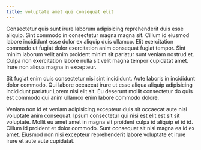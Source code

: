 ```yaml
---
title: voluptate amet qui consequat elit
---
```


Consectetur quis sunt irure laborum adipisicing reprehenderit duis esse aliquip. Sint commodo in consectetur magna magna sit. Cillum id eiusmod labore incididunt esse dolor ex aliquip duis ullamco. Elit exercitation commodo ut fugiat dolor exercitation anim consequat fugiat tempor. Sint minim laborum velit anim proident minim sit pariatur sunt veniam nostrud et. Culpa non exercitation labore nulla sit velit magna tempor cupidatat amet. Irure non aliqua magna in excepteur.

Sit fugiat enim duis consectetur nisi sint incididunt. Aute laboris in incididunt dolor commodo. Qui labore occaecat irure ut esse aliqua aliquip adipisicing incididunt pariatur Lorem nisi elit sit. Eu deserunt mollit consectetur do quis est commodo qui anim ullamco enim labore commodo dolore.

Veniam non id et veniam adipisicing excepteur duis sit occaecat aute nisi voluptate anim consequat. Ipsum consectetur qui nisi est elit est sit sit voluptate. Mollit eu amet amet in magna sit proident culpa id aliquip et id id. Cillum id proident et dolor commodo. Sunt consequat sit nisi magna ea id ex amet. Eiusmod non nisi excepteur reprehenderit labore voluptate et irure irure et aute aute cupidatat.
